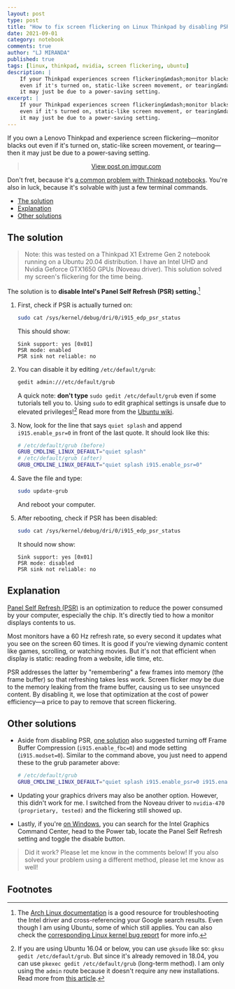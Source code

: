 ```yaml
---
layout: post
type: post
title: "How to fix screen flickering on Linux Thinkpad by disabling PSR"
date: 2021-09-01
category: notebook
comments: true
author: "LJ MIRANDA"
published: true
tags: [linux, thinkpad, nvidia, screen flickering, ubuntu]
description: |
    If your Thinkpad experiences screen flickering&mdash;monitor blacks out
    even if it's turned on, static-like screen movement, or tearing&mdash;then
    it may just be due to a power-saving setting.
excerpt: |
    If your Thinkpad experiences screen flickering&mdash;monitor blacks out
    even if it's turned on, static-like screen movement, or tearing&mdash;then
    it may just be due to a power-saving setting.
---
```


If you own a Lenovo Thinkpad and experience screen flickering&mdash;monitor
blacks out even if it's turned on, static-like screen movement, or
tearing&mdash; then it may just be due to a power-saving setting.

<div style="text-align:center">
<blockquote class="imgur-embed-pub" lang="en" data-id="EFuItd0"><a href="https://imgur.com/EFuItd0">View post on imgur.com</a></blockquote><script async src="//s.imgur.com/min/embed.js" charset="utf-8"></script>
</div>

Don't fret, because it's [a common problem with Thinkpad
notebooks](https://www.reddit.com/r/thinkpad/search/?q=screen%20flicker&restrict_sr=1).
You're also in luck, because it's solvable with just a few terminal commands.

* [The solution](#the-solution)
* [Explanation](#explanation)
* [Other solutions](#other-solutions)

## The solution

> Note: this was tested on a Thinkpad X1 Extreme Gen 2 notebook running on a Ubuntu
> 20.04 distribution. I have an Intel UHD and Nvidia Geforce GTX1650 GPUs
> (Noveau driver). This solution solved my screen's flickering for the time
> being.

The solution is to **disable Intel's Panel Self Refresh (PSR) setting.**[^1]


1. First, check if PSR is actually turned on:

    ```sh
    sudo cat /sys/kernel/debug/dri/0/i915_edp_psr_status
    ```

    This should show:

    ```
    Sink support: yes [0x01]
    PSR mode: enabled
    PSR sink not reliable: no
    ```
2. You can disable it by editing `/etc/default/grub`:

    ```sh
    gedit admin:///etc/default/grub
    ```

    A quick note: **don't type** `sudo gedit /etc/default/grub` even if some
    tutorials tell you to. Using `sudo` to edit graphical settings is unsafe
    due to elevated privileges![^2] Read more from the [Ubuntu wiki](https://help.ubuntu.com/community/RootSudo#Graphical_sudo).

3. Now, look for the line that says `quiet splash` and append
   `i915.enable_psr=0` in front of the last quote. It should look like this:

    ```sh
    # /etc/default/grub (before)
    GRUB_CMDLINE_LINUX_DEFAULT="quiet splash"
    # /etc/default/grub (after)
    GRUB_CMDLINE_LINUX_DEFAULT="quiet splash i915.enable_psr=0"
    ```

4. Save the file and type:

    ```sh
    sudo update-grub
    ```

    And reboot your computer. 

5. After rebooting, check if PSR has been disabled:

    ```sh
    sudo cat /sys/kernel/debug/dri/0/i915_edp_psr_status
    ```

    It should now show:

    ```
    Sink support: yes [0x01]
    PSR mode: disabled
    PSR sink not reliable: no
    ```

## Explanation

[Panel Self Refresh
(PSR)](https://www.anandtech.com/show/7208/understanding-panel-self-refresh) is
an optimization to reduce the power consumed by your computer, especially the
chip. It's directly tied to how a monitor displays contents to us.

Most monitors have a 60 Hz refresh rate, so every second it updates what
you see on the screen 60 times. It is good if you're viewing dynamic content
like games, scrolling, or watching movies. But it's not that efficient when
display is static: reading from a website, idle time, etc. 

PSR addresses the latter by "remembering" a few frames into memory (the frame
buffer) so that refreshing takes less work. Screen flicker *may* be due to the
memory leaking from the frame buffer, causing us to see unsynced content. By
disabling it, we lose that optimization at the cost of power efficiency&mdash;a
price to pay to remove that screen flickering.

## Other solutions

* Aside from disabling PSR, [one solution](https://askubuntu.com/questions/838957/upgrade-to-16-10-causes-desktop-backlight-flickering) also suggested turning off Frame Buffer Compression (`i915.enable_fbc=0`) and mode setting (`i915.modset=0`). Similar to the command above, you just need to append these to the grub parameter above: 

    ```sh
    # /etc/default/grub
    GRUB_CMDLINE_LINUX_DEFAULT="quiet splash i915.enable_psr=0 i915.enable_fbc=0 i915.modset=0"
    ```

* Updating your graphics drivers may also be another option. However, this
    didn't work for me. I switched from the Noveau driver to `nvidia-470
    (proprietary, tested)` and the flickering still showed up.
* Lastly, if you're [on
  Windows](https://www.intel.com/content/www/us/en/support/articles/000057194/graphics.html),
  you can search for the Intel Graphics Command Center, head to the Power tab,
  locate the Panel Self Refresh setting and toggle the disable button.

> Did it work? Please let me know in the comments below! If you also solved your
> problem using a different method, please let me know as well!

## Footnotes

[^1]: The [Arch Linux documentation](https://wiki.archlinux.org/title/intel_graphics#Screen_flickering) is a good resource for troubleshooting the Intel driver and cross-referencing your Google search results. Even though I am using Ubuntu, some of which still applies. You can also check the [corresponding Linux kernel bug report](http://lkml.iu.edu/hypermail/linux/kernel/2003.3/07303.html) for more info.
[^2]: If you are using Ubuntu 16.04 or below, you can use `gksudo` like so: `gksu gedit /etc/default/grub`. But since it's already removed in 18.04, you can use `pkexec gedit /etc/default/grub` (long-term method).  I am only using the `admin` route because it doesn't require any new installations. Read more from [this article](https://itsfoss.com/gksu-replacement-ubuntu/).

